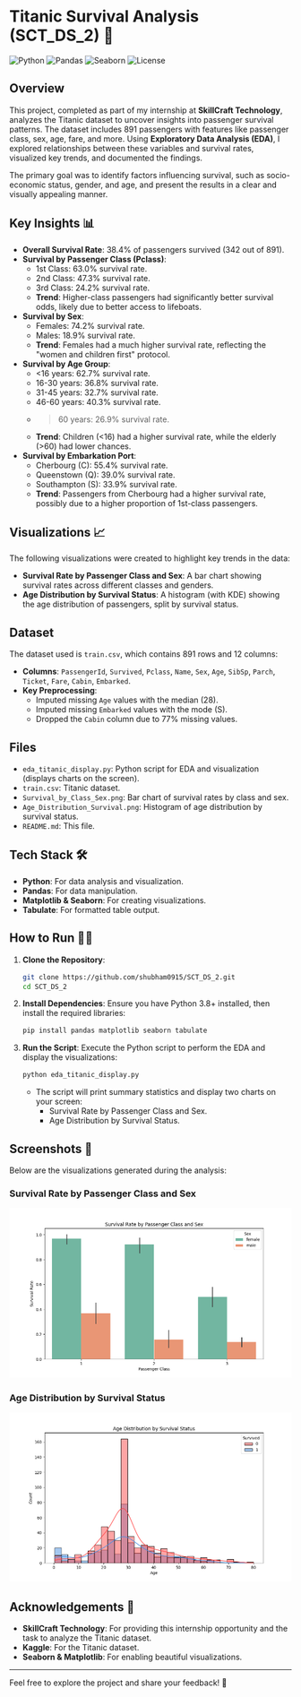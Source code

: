 # Titanic Survival Analysis (SCT_DS_2) 🚢

![Python](https://img.shields.io/badge/Python-3.8%2B-blue)
![Pandas](https://img.shields.io/badge/Pandas-2.0%2B-orange)
![Seaborn](https://img.shields.io/badge/Seaborn-0.12%2B-green)
![License](https://img.shields.io/badge/License-MIT-yellow)

## Overview
This project, completed as part of my internship at **SkillCraft Technology**, analyzes the Titanic dataset to uncover insights into passenger survival patterns. The dataset includes 891 passengers with features like passenger class, sex, age, fare, and more. Using **Exploratory Data Analysis (EDA)**, I explored relationships between these variables and survival rates, visualized key trends, and documented the findings.

The primary goal was to identify factors influencing survival, such as socio-economic status, gender, and age, and present the results in a clear and visually appealing manner.

## Key Insights 📊
- **Overall Survival Rate**: 38.4% of passengers survived (342 out of 891).
- **Survival by Passenger Class (Pclass)**:
  - 1st Class: 63.0% survival rate.
  - 2nd Class: 47.3% survival rate.
  - 3rd Class: 24.2% survival rate.
  - **Trend**: Higher-class passengers had significantly better survival odds, likely due to better access to lifeboats.
- **Survival by Sex**:
  - Females: 74.2% survival rate.
  - Males: 18.9% survival rate.
  - **Trend**: Females had a much higher survival rate, reflecting the "women and children first" protocol.
- **Survival by Age Group**:
  - <16 years: 62.7% survival rate.
  - 16-30 years: 36.8% survival rate.
  - 31-45 years: 32.7% survival rate.
  - 46-60 years: 40.3% survival rate.
  - >60 years: 26.9% survival rate.
  - **Trend**: Children (<16) had a higher survival rate, while the elderly (>60) had lower chances.
- **Survival by Embarkation Port**:
  - Cherbourg (C): 55.4% survival rate.
  - Queenstown (Q): 39.0% survival rate.
  - Southampton (S): 33.9% survival rate.
  - **Trend**: Passengers from Cherbourg had a higher survival rate, possibly due to a higher proportion of 1st-class passengers.

## Visualizations 📈
The following visualizations were created to highlight key trends in the data:

- **Survival Rate by Passenger Class and Sex**: A bar chart showing survival rates across different classes and genders.
- **Age Distribution by Survival Status**: A histogram (with KDE) showing the age distribution of passengers, split by survival status.

## Dataset
The dataset used is `train.csv`, which contains 891 rows and 12 columns:
- **Columns**: `PassengerId`, `Survived`, `Pclass`, `Name`, `Sex`, `Age`, `SibSp`, `Parch`, `Ticket`, `Fare`, `Cabin`, `Embarked`.
- **Key Preprocessing**:
  - Imputed missing `Age` values with the median (28).
  - Imputed missing `Embarked` values with the mode (S).
  - Dropped the `Cabin` column due to 77% missing values.

## Files
- `eda_titanic_display.py`: Python script for EDA and visualization (displays charts on the screen).
- `train.csv`: Titanic dataset.
- `Survival_by_Class_Sex.png`: Bar chart of survival rates by class and sex.
- `Age_Distribution_Survival.png`: Histogram of age distribution by survival status.
- `README.md`: This file.

## Tech Stack 🛠️
- **Python**: For data analysis and visualization.
- **Pandas**: For data manipulation.
- **Matplotlib & Seaborn**: For creating visualizations.
- **Tabulate**: For formatted table output.

## How to Run 🏃‍♂️
1. **Clone the Repository**:
   ```bash
   git clone https://github.com/shubham0915/SCT_DS_2.git
   cd SCT_DS_2
   ```
2. **Install Dependencies**:
   Ensure you have Python 3.8+ installed, then install the required libraries:
   ```bash
   pip install pandas matplotlib seaborn tabulate
   ```
3. **Run the Script**:
   Execute the Python script to perform the EDA and display the visualizations:
   ```bash
   python eda_titanic_display.py
   ```
   - The script will print summary statistics and display two charts on your screen:
     - Survival Rate by Passenger Class and Sex.
     - Age Distribution by Survival Status.

## Screenshots 📸
Below are the visualizations generated during the analysis:

### Survival Rate by Passenger Class and Sex
![Survival by Class and Sex](Survival_by_Class_Sex.png)

### Age Distribution by Survival Status
![Age Distribution](Age_Distribution_Survival.png)

## Acknowledgements 🙏
- **SkillCraft Technology**: For providing this internship opportunity and the task to analyze the Titanic dataset.
- **Kaggle**: For the Titanic dataset.
- **Seaborn & Matplotlib**: For enabling beautiful visualizations.

---

Feel free to explore the project and share your feedback! 🚢
